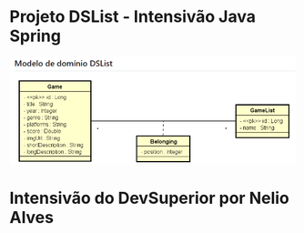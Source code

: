 # Projeto DSList - Intensivão Java Spring

![img.png](img.png)

# Intensivão do DevSuperior por Nelio Alves